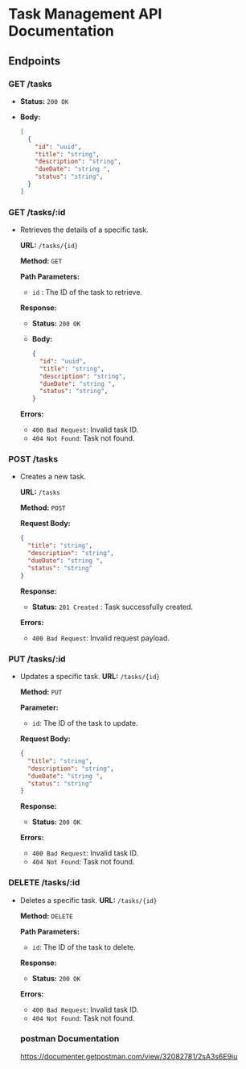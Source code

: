 # Task Management API Documentation

## Endpoints

### GET /tasks
  - **Status:** `200 OK`
  - **Body:**

    ```json
    [
      {
        "id": "uuid",
        "title": "string",
        "description": "string",
        "dueDate": "string ",
        "status": "string",
      }
    ]
    ```

### GET /tasks/:id
- Retrieves the details of a specific task.

  **URL:** `/tasks/{id}`

  **Method:** `GET`

  **Path Parameters:**

  - `id` : The ID of the task to retrieve.

  **Response:**

  - **Status:** `200 OK`
  - **Body:**

      ```json
      {
        "id": "uuid",
        "title": "string",
        "description": "string",
        "dueDate": "string ",
        "status": "string",
      }
      ```
  **Errors:**

  - `400 Bad Request`: Invalid task ID.
  - `404 Not Found`: Task not found.

### POST /tasks
- Creates a new task.

  **URL:** `/tasks`

  **Method:** `POST`

  **Request Body:**

    ```json
    {
      "title": "string",
      "description": "string",
      "dueDate": "string ",
      "status": "string"
    }
    ```

  **Response:**

  - **Status:** `201 Created` : Task successfully created.

  **Errors:**

  - `400 Bad Request`: Invalid request payload.

### PUT /tasks/:id
- Updates a specific task.
  **URL:** `/tasks/{id}`

  **Method:** `PUT`

  **Parameter:**

  - `id`: The ID of the task to update.

  **Request Body:**

    ```json
    {
      "title": "string",
      "description": "string",
      "dueDate": "string ",
      "status": "string"
    }
    ```

  **Response:**

  - **Status:** `200 OK`

  **Errors:**

  - `400 Bad Request`: Invalid task ID.
  - `404 Not Found`: Task not found.


### DELETE /tasks/:id
- Deletes a specific task.
  **URL:** `/tasks/{id}`

  **Method:** `DELETE`

  **Path Parameters:**

  - `id`: The ID of the task to delete.

  **Response:**

  - **Status:** `200 OK`

  **Errors:**

  - `400 Bad Request`: Invalid task ID.
  - `404 Not Found`: Task not found.
 
  ### postman Documentation
  https://documenter.getpostman.com/view/32082781/2sA3s6E9iu

